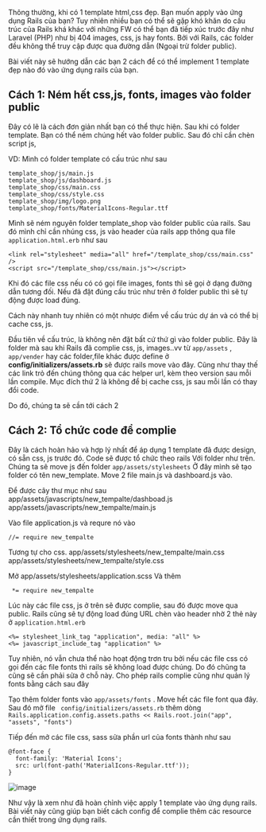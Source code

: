 
Thông thường, khi có 1 template html,css đẹp. Bạn muốn apply vào ứng dụng Rails của bạn? Tuy nhiên nhiều bạn có thể sẽ gặp khó khăn do cấu trúc của Rails khá khác với những FW có thể bạn đã tiếp xúc trước đây như Laravel (PHP) như bị 404 images, css, js hay fonts.
Bởi với Rails, các folder đều không thể truy cập được qua đường dẫn (Ngoại trừ folder public).

Bài viết này sẽ hướng dẫn các bạn 2 cách để có thể implement 1 template đẹp nào đó vào ứng dụng rails của bạn.

## Cách 1: Ném hết css,js, fonts, images vào folder public

Đây có lẽ là cách đơn giản nhất bạn có thể thực hiện. Sau khi có folder template. Bạn có thể ném chúng hết vào folder public. Sau đó chỉ cần chèn script js, 

VD: Mình có folder template có cấu trúc như sau

```
template_shop/js/main.js
template_shop/js/dashboard.js
template_shop/css/main.css
template_shop/css/style.css
template_shop/img/logo.png
template_shop/fonts/MaterialIcons-Regular.ttf
```

Mình sẽ ném nguyên folder template_shop vào folder public của rails. Sau đó mình chỉ cần nhúng css, js vào header của rails app thông qua file `application.html.erb` như sau

```
<link rel="stylesheet" media="all" href="/template_shop/css/main.css" />
<script src="/template_shop/css/main.js"></script>
```

Khi đó các file css nếu có có gọi file images, fonts thì sẽ gọi ở dạng đường dẫn tương đối. Nếu đã đặt đúng cấu trúc như trên ở folder public thì sẽ tự động được load đúng.

Cách này nhanh tuy nhiên có một nhược điểm về cấu trúc dự án và có thể bị cache css, js.

Đầu tiên về cấu trúc, là không nên đặt bất cứ thứ gì vào folder public. Đây là folder mà sau khi Rails đã complie css, js, images..vv từ `app/assets` , `app/vender` hay các folder,file khác được define ở **config/initializers/assets.rb** sẽ được rails move vào đây. Cũng như thay thế các link trỏ đến chúng thông qua các helper url, kèm theo version sau mỗi lần compile. Mục đích thứ 2 là không để bị cache css, js sau mỗi lần có thay đổi code.

Do đó, chúng ta sẽ cần tới cách 2

## Cách 2: Tổ chức code để complie

Đây là cách hoàn hảo và hợp lý nhất để áp dụng 1 template đã được design, có sẵn css, js trước đó. Code sẽ được tổ chức theo rails
Với folder như trên. Chúng ta sẽ move js đến folder `app/assets/stylesheets` 
Ở đây mình sẽ tạo folder có tên new_template. Move 2 file main.js và dashboard.js vào.

Để được cây thư mục như sau
app/assets/javascripts/new_tempalte/dashboad.js
app/assets/javascripts/new_tempalte/main.js

Vào file application.js và requre nó vào
```
//= require new_tempalte
```
Tương tự cho css.
app/assets/stylesheets/new_tempalte/main.css
app/assets/stylesheets/new_tempalte/style.css

Mở
app/assets/stylesheets/application.scss
Và thêm

```
 *= require new_tempalte
```

Lúc này các file css, js ở trên sẽ được complie, sau đó được move qua public. 
Rails cũng sẽ tự động load đúng URL chèn vào header nhờ 2 thẻ này ở `application.html.erb`

```
<%= stylesheet_link_tag "application", media: "all" %>
<%= javascript_include_tag "application" %>
```

Tuy nhiên, nó vẫn chưa thể nào hoạt động trơn tru bởi nếu các file css có gọi đến các file fonts thì rails sẽ không load được chúng. 
Do đó chũng ta cũng sẽ cần phải sửa ở chỗ này. Cho phép rails complie cũng như quản lý fonts bằng cách sau đây

Tạo thêm folder fonts vào `app/assets/fonts` . Move hết các file font qua đây. Sau đó mở file ` config/initializers/assets.rb` thêm dòng `Rails.application.config.assets.paths << Rails.root.join("app", "assets", "fonts")`

Tiếp đến mở các file css, sass sửa phần url của fonts thành như sau

```
@font-face {
  font-family: 'Material Icons';
  src: url(font-path('MaterialIcons-Regular.ttf'));
}
```
![image](https://user-images.githubusercontent.com/47617168/134118408-118600b5-f27a-4427-9171-b2199637065e.png)


Như vậy là xem như đã hoàn chỉnh việc apply 1 template vào ứng dụng rails.
Bài viết này cũng giúp bạn biết cách config để complie thêm các resource cần thiết trong ứng dụng rails.
